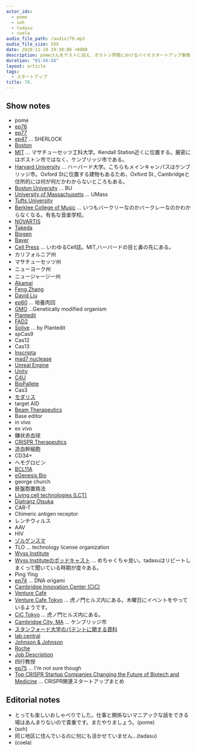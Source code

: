 ```yaml
---
actor_ids:
  - pome
  - soh
  - tadasu
  - coela
audio_file_path: /audio/79.mp3
audio_file_size: XXX
date: 2020-11-10 19:30:00 +0900
description: pomeさんをゲストに迎え、ボストン界隈におけるバイオスタートアップ事情について話を伺いました。
duration: "01:XX:XX"
layout: article
tags:
  - スタートアップ
title: 79. 
---
```


## Show notes

- pome
- [ep76](https://researchat.fm/episode/76)
- [ep77](https://researchat.fm/episode/77)
- [ep47](https://researchat.fm/episode/47) ... SHERLOCK
- [Boston](https://www.boston.com/)
- [MIT](https://www.mit.edu/) ... マサチューセッツ工科大学。Kendall Station近くに位置する。厳密にはボストン市ではなく、ケンブリッジ市である。
- [Harvard University](https://www.harvard.edu/) ...  ハーバード大学。こちらもメインキャンパスはケンブリッジ市。Oxford Stに位置する建物もあるため、Oxford St., Cambridgeと住所的には何が何だかわからないところもある。
- [Boston University](https://www.bu.edu/) ... BU
- [University of Massachusetts](https://www.umass.edu/) ... UMass
- [Tufts University](https://www.tufts.edu/)
- [Berklee College of Music](https://www.berklee.edu/) ... いつもバークリーなのかバークレーなのかわからなくなる。有名な音楽学校。
- [NOVARTIS](https://www.novartis.co.jp/)
- [Takeda](https://www.takeda.com/en-us)
- [Biogen](https://www.biogen.com/en_us/home.html)
- [Bayer](https://www.bayer.com/en/)
- [Cell Press](https://www.cell.com/) ... いわゆるCell誌。MIT,ハーバードの目と鼻の先にある。
- カリフォルニア州
- マサチューセッツ州
- ニューヨーク州
- ニュージャージー州
- [Akamai](https://www.akamai.com/)
- [Feng Zhang](https://mcgovern.mit.edu/profile/feng-zhang/)
- [David Liu](https://liugroup.us/)
- [ep60](https://researchat.fm/episode/60) ... 培養肉回
- [GMO](https://www.nongmoproject.org/gmo-facts/what-is-gmo/) ...Genetically modified organism
- [Plantedit](https://plantedit.com/)
- [FAD2](https://www.arabidopsis.org/servlets/TairObject?id=26904&type=gene)
- [Solive](https://worldagritechusa.com/wp-content/uploads/2018/03/Chida-Kanchiswamy-PLANTeDIT.pdf) ... by Plantedit
- spCas9
- Cas12
- Cas13
- [Inscripta](https://www.inscripta.com/)
- [mad7 nuclease](https://www.inscripta.com/technology/madzymes-nucleases)
- [Unreal Engine](https://www.unrealengine.com/ja/)
- [Unity](https://unity.com/)
- [C4U](http://www.crispr4u.jp/en/)
- [BioPallete](https://www.biopalette.co.jp/)
- Cas3
- [モダリス](https://www.modalistx.com/jp/science/crispr/)
- target AID
- [Beam Therapeutics](https://beamtx.com/)
- Base editor
- in vivo
- ex vivo
- 鎌状赤血球
- [CRISPR Therapeutics](http://ir.crisprtx.com/investor-overview)
- 造血幹細胞
- CD34+
- ヘモグロビン
- [BCL11A](https://en.wikipedia.org/wiki/BCL11A)
- [eGenesis Bio](https://www.egenesisbio.com/)
- george church
- 胚盤胞置換法
- [Living cell technologies (LCT)](https://lctglobal.com/)
- [Diatranz Otsuka](http://dolglobal.com/)
- CAR-T
- Chimeric antigen receptor 
- レンチウィルス
- AAV
- HIV
- [ゾルゲンスマ](https://answers.ten-navi.com/pharmanews/18401/)
- TLO ... technology license organization
- [Wyss Institute](https://wyss.harvard.edu/)
- [Wyss Instituteのポッドキャスト](https://wyss.harvard.edu/multimedia-taxonomy/audiopodcast/) ... めちゃくちゃ良い。tadasuはリピートしまくって聞いている時期が度々ある。
- Ping Ying
- [ep74](https://researchat.fm/episode/74) ... DNA origami
- [Cambridge Innovation Center (CiC)](https://cic.com/about-us)
- [Venture Cafe](https://venturecafecambridge.org/)
- [Venture Cafe Tokyo](https://venturecafetokyo.org/) ... 虎ノ門ヒルズ内にある。木曜日にイベントをやっているようです。
- [CiC Tokyo](https://jp.cic.com/en/about/) ... 虎ノ門ヒルズ内にある。
- [Cambridge City, MA](https://www.cambridgema.gov/) ... ケンブリッジ市
- [スタンフォード大学のパテントに関する資料](https://otl.stanford.edu/sites/g/files/sbiybj10286/f/otl_overview_fy18_1.59.44_pm_1.pdf)
- [lab central](https://labcentral.org/)
- [Johnson & Johnson](https://www.jnj.com/)
- [Roche](https://www.roche.com/)
- [Job Description](https://www.betterteam.com/job-descriptions)
- 四行教授
- [ep75](https://researchat.fm/episode/75) ... I'm not sure though
- [Top CRISPR Startup Companies Changing the Future of Biotech and Medicine](https://www.synthego.com/blog/crispr-startup-companies) ... CRISPR関連スタートアップまとめ

## Editorial notes
- とっても楽しいおしゃべりでした。仕事と関係ないマニアックな話をできる場はあんまりないので貴重です。またやりましょう。(pome)
- (soh)
- 同じ地区に住んでいるのに何にも活かせていません...(tadasu)
- (coela)
